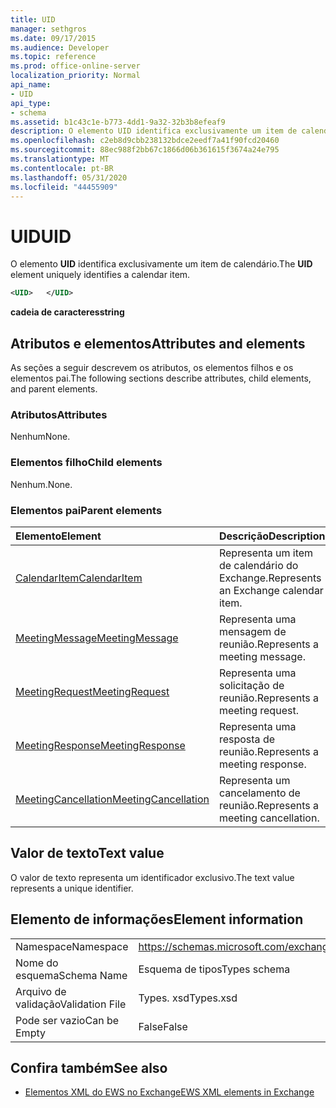 ```yaml
---
title: UID
manager: sethgros
ms.date: 09/17/2015
ms.audience: Developer
ms.topic: reference
ms.prod: office-online-server
localization_priority: Normal
api_name:
- UID
api_type:
- schema
ms.assetid: b1c43c1e-b773-4dd1-9a32-32b3b8efeaf9
description: O elemento UID identifica exclusivamente um item de calendário.
ms.openlocfilehash: c2eb8d9cbb238132bdce2eedf7a41f90fcd20460
ms.sourcegitcommit: 88ec988f2bb67c1866d06b361615f3674a24e795
ms.translationtype: MT
ms.contentlocale: pt-BR
ms.lasthandoff: 05/31/2020
ms.locfileid: "44455909"
---
```

# <a name="uid"></a><span data-ttu-id="b3627-103">UID</span><span class="sxs-lookup"><span data-stu-id="b3627-103">UID</span></span>

<span data-ttu-id="b3627-104">O elemento **UID** identifica exclusivamente um item de calendário.</span><span class="sxs-lookup"><span data-stu-id="b3627-104">The **UID** element uniquely identifies a calendar item.</span></span> 
  
```xml
<UID>   </UID>
```

 <span data-ttu-id="b3627-105">**cadeia de caracteres**</span><span class="sxs-lookup"><span data-stu-id="b3627-105">**string**</span></span>
## <a name="attributes-and-elements"></a><span data-ttu-id="b3627-106">Atributos e elementos</span><span class="sxs-lookup"><span data-stu-id="b3627-106">Attributes and elements</span></span>

<span data-ttu-id="b3627-107">As seções a seguir descrevem os atributos, os elementos filhos e os elementos pai.</span><span class="sxs-lookup"><span data-stu-id="b3627-107">The following sections describe attributes, child elements, and parent elements.</span></span>
  
### <a name="attributes"></a><span data-ttu-id="b3627-108">Atributos</span><span class="sxs-lookup"><span data-stu-id="b3627-108">Attributes</span></span>

<span data-ttu-id="b3627-109">Nenhum</span><span class="sxs-lookup"><span data-stu-id="b3627-109">None.</span></span>
  
### <a name="child-elements"></a><span data-ttu-id="b3627-110">Elementos filho</span><span class="sxs-lookup"><span data-stu-id="b3627-110">Child elements</span></span>

<span data-ttu-id="b3627-111">Nenhum.</span><span class="sxs-lookup"><span data-stu-id="b3627-111">None.</span></span>
  
### <a name="parent-elements"></a><span data-ttu-id="b3627-112">Elementos pai</span><span class="sxs-lookup"><span data-stu-id="b3627-112">Parent elements</span></span>

|<span data-ttu-id="b3627-113">**Elemento**</span><span class="sxs-lookup"><span data-stu-id="b3627-113">**Element**</span></span>|<span data-ttu-id="b3627-114">**Descrição**</span><span class="sxs-lookup"><span data-stu-id="b3627-114">**Description**</span></span>|
|:-----|:-----|
|[<span data-ttu-id="b3627-115">CalendarItem</span><span class="sxs-lookup"><span data-stu-id="b3627-115">CalendarItem</span></span>](calendaritem.md) <br/> |<span data-ttu-id="b3627-116">Representa um item de calendário do Exchange.</span><span class="sxs-lookup"><span data-stu-id="b3627-116">Represents an Exchange calendar item.</span></span>  <br/> |
|[<span data-ttu-id="b3627-117">MeetingMessage</span><span class="sxs-lookup"><span data-stu-id="b3627-117">MeetingMessage</span></span>](meetingmessage.md) <br/> |<span data-ttu-id="b3627-118">Representa uma mensagem de reunião.</span><span class="sxs-lookup"><span data-stu-id="b3627-118">Represents a meeting message.</span></span>  <br/> |
|[<span data-ttu-id="b3627-119">MeetingRequest</span><span class="sxs-lookup"><span data-stu-id="b3627-119">MeetingRequest</span></span>](meetingrequest.md) <br/> |<span data-ttu-id="b3627-120">Representa uma solicitação de reunião.</span><span class="sxs-lookup"><span data-stu-id="b3627-120">Represents a meeting request.</span></span>  <br/> |
|[<span data-ttu-id="b3627-121">MeetingResponse</span><span class="sxs-lookup"><span data-stu-id="b3627-121">MeetingResponse</span></span>](meetingresponse.md) <br/> |<span data-ttu-id="b3627-122">Representa uma resposta de reunião.</span><span class="sxs-lookup"><span data-stu-id="b3627-122">Represents a meeting response.</span></span>  <br/> |
|[<span data-ttu-id="b3627-123">MeetingCancellation</span><span class="sxs-lookup"><span data-stu-id="b3627-123">MeetingCancellation</span></span>](meetingcancellation.md) <br/> |<span data-ttu-id="b3627-124">Representa um cancelamento de reunião.</span><span class="sxs-lookup"><span data-stu-id="b3627-124">Represents a meeting cancellation.</span></span>  <br/> |
   
## <a name="text-value"></a><span data-ttu-id="b3627-125">Valor de texto</span><span class="sxs-lookup"><span data-stu-id="b3627-125">Text value</span></span>

<span data-ttu-id="b3627-126">O valor de texto representa um identificador exclusivo.</span><span class="sxs-lookup"><span data-stu-id="b3627-126">The text value represents a unique identifier.</span></span>
  
## <a name="element-information"></a><span data-ttu-id="b3627-127">Elemento de informações</span><span class="sxs-lookup"><span data-stu-id="b3627-127">Element information</span></span>

|||
|:-----|:-----|
|<span data-ttu-id="b3627-128">Namespace</span><span class="sxs-lookup"><span data-stu-id="b3627-128">Namespace</span></span>  <br/> |https://schemas.microsoft.com/exchange/services/2006/types  <br/> |
|<span data-ttu-id="b3627-129">Nome do esquema</span><span class="sxs-lookup"><span data-stu-id="b3627-129">Schema Name</span></span>  <br/> |<span data-ttu-id="b3627-130">Esquema de tipos</span><span class="sxs-lookup"><span data-stu-id="b3627-130">Types schema</span></span>  <br/> |
|<span data-ttu-id="b3627-131">Arquivo de validação</span><span class="sxs-lookup"><span data-stu-id="b3627-131">Validation File</span></span>  <br/> |<span data-ttu-id="b3627-132">Types. xsd</span><span class="sxs-lookup"><span data-stu-id="b3627-132">Types.xsd</span></span>  <br/> |
|<span data-ttu-id="b3627-133">Pode ser vazio</span><span class="sxs-lookup"><span data-stu-id="b3627-133">Can be Empty</span></span>  <br/> |<span data-ttu-id="b3627-134">False</span><span class="sxs-lookup"><span data-stu-id="b3627-134">False</span></span>  <br/> |
   
## <a name="see-also"></a><span data-ttu-id="b3627-135">Confira também</span><span class="sxs-lookup"><span data-stu-id="b3627-135">See also</span></span>



- [<span data-ttu-id="b3627-136">Elementos XML do EWS no Exchange</span><span class="sxs-lookup"><span data-stu-id="b3627-136">EWS XML elements in Exchange</span></span>](ews-xml-elements-in-exchange.md)

